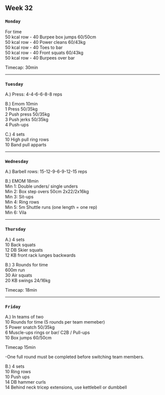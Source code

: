 ## Week 32   

### `Monday`     
For time  
50 kcal row - 40 Burpee box jumps 60/50cm  
50 kcal row - 40 Power cleans 60/43kg  
50 kcal row - 40 Toes to bar   
50 kcal row - 40 Front squats 60/43kg   
50 kcal row - 40 Burpees over bar   

Timecap: 30min  


---
### `Tuesday`

A.) Press: 4-4-6-6-8-8 reps  

B.) Emom 10min  
1 Press 50/35kg   
2 Push press 50/35kg   
3 Push jerks 50/35kg  
4 Push-ups   
   
C.) 4 sets  
10 High pull ring rows  
10 Band pull apparts  


----
### `Wednesday`
A.) Barbell rows: 15-12-9-6-9-12-15 reps  

B.) EMOM 18min  
Min 1: Double unders/ single unders   
Min 2: Box step overs 50cm 2x22/2x16kg    
Min 3: Sit-ups  
Min 4: Ring rows     
Min 5: 5m Shuttle runs (one length = one rep)   
Min 6: Vila   


----
### `Thursday`  
A.) 4 sets  
10 Back squats  
12 DB Skier squats  
12 KB front rack lunges backwards  
 
B.) 3 Rounds for time  
600m run  
30 Air squats  
20 KB swings 24/16kg  

Timecap: 18min  


---
### `Friday` 
A.) In teams of two  
10 Rounds for time (5 rounds per team memeber)  
5 Power snatch 50/35kg  
6 Muscle-ups rings or bar/ C2B / Pull-ups  
10 Box jumps 60/50cm  

Timecap 15min  

-One full round must be completed before switching team members.   

B.) 4 sets  
10 Ring rows   
10 Push ups  
14 DB hammer curls   
14 Behind neck tricep extensions, use kettlebell or dumbbell   